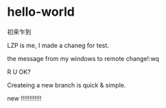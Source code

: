 # hello-world
初来乍到

LZP is me, I made a chaneg for test.

the message from my windows to remote change!:wq

R U OK?

Createing a new branch is quick & simple.

new !!!!!!!!!!!!

